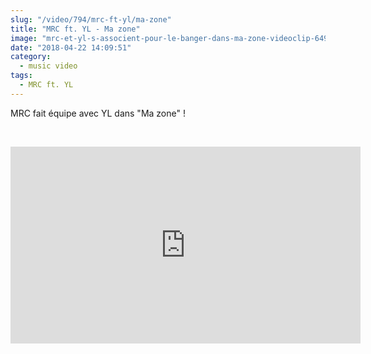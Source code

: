 ```yaml
--- 
slug: "/video/794/mrc-ft-yl/ma-zone"
title: "MRC ft. YL - Ma zone"
image: "mrc-et-yl-s-associent-pour-le-banger-dans-ma-zone-videoclip-649.jpg"
date: "2018-04-22 14:09:51"
category:
  - music video
tags:
  - MRC ft. YL
---
```

<p>MRC fait équipe avec YL dans "Ma zone" !</p><br/><p><iframe width="560" height="315" src="https://www.youtube.com/embed/t6C6vcWDyQc" frameborder="0" allow="autoplay; encrypted-media" allowfullscreen></iframe></p>